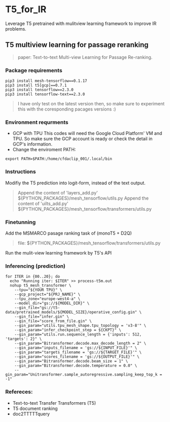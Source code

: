 # T5_for_IR
Leverage T5 pretrained with mulitview learning framework to improve IR problems.
## T5 multiview learning for passage reranking
> paper: Text-to-text Multi-view Learning for Passage Re-ranking.

### Package requirements
```
pip3 install mesh-tensorflow==0.1.17
pip3 install t5[gcp]==0.7.1
pip3 install tensorflow==2.3.0
pip3 install tensorflow-text==2.3.0 
```
> I have only test on the latest version then, so make sure to experiment this with the coresponding pacages versions :)

### Environment requrments
- GCP with TPU 
This codes will need the Google Cloud Platform' VM and TPU. So make sure the GCP account is ready or check the detail in GCP's information.
- Change the enviroment PATH:
```
export PATH=$PATH:/home/cfdaclip_001/.local/bin
```

### Instructions
Modifiy the T5 prediction into logit-form, instead of the text output.

> Append the content of 'layers_add.py'
> ${PYTHON_PACKAGES}/mesh_tensorflow/utils.py
> Append the content of 'uilts_add.py' 
> ${PYTHON_PACKAGES}/mesh_tensorflow/transformers/utils.py

### Finetunning
Add the MSMARCO pasage ranking task of (monoT5 + D2Q)
> file: ${PYTHON_PACKAGES}/mesh_tensorflow/transformers/utils.py

Run the mulit-view learning framework by T5's API

### Inferencing (prediction)
```
for ITER in {00..20}; do
  echo "Running iter: $ITER" >> process-t5m.out
  nohup t5_mesh_transformer \
    --tpu="${YOUR TPU}" \
    --gcp_project="${PRJ_NAME}" \
    --tpu_zone="europe-west4-a" \
    --model_dir="gs://${MODEL_DIR}" \
    --gin_file="gs://t5-data/pretrained_models/${MODEL_SIZE}/operative_config.gin" \
    --gin_file="infer.gin" \
    --gin_file="score_from_file.gin" \
    --gin_param="utils.tpu_mesh_shape.tpu_topology = 'v3-8'" \
    --gin_param="infer_checkpoint_step = ${CKPT}" \
    --gin_param="utils.run.sequence_length = {'inputs': 512, 'targets': 2}" \
    --gin_param="Bitransformer.decode.max_decode_length = 2" \
    --gin_param="inputs_filename = 'gs://${INPUT_FILE}'" \
    --gin_param="targets_filename = 'gs://${TARGET_FILE}'" \
    --gin_param="scores_filename = 'gs://${OUTPUT_FILE}'" \
    --gin_param="Bitransformer.decode.beam_size = 1" \
    --gin_param="Bitransformer.decode.temperature = 0.0" \
    --gin_param="Unitransformer.sample_autoregressive.sampling_keep_top_k = -1" 
```

### Refereces:
- Text-to-text Transfer Transformers (T5)
- T5 document ranking 
- doc2TTTTTquery
